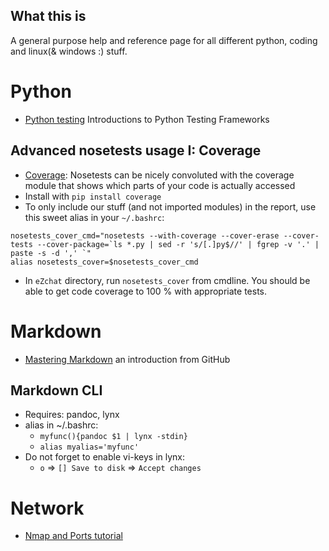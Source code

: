 What this is
------------

A general purpose help and reference page for all different python, coding and
linux(& windows :) stuff.

Python
======
- [Python testing](http://pythontesting.net/start-here/) Introductions to
  Python Testing Frameworks

Advanced nosetests usage I: Coverage
-----------
- [Coverage](http://nose.readthedocs.org/en/latest/plugins/cover.html):
  Nosetests can be nicely convoluted with the coverage module that shows which
  parts of your code is actually accessed
- Install with `pip install coverage`
- To only include our stuff (and not imported modules) in the report, use this sweet alias in your `~/.bashrc`:
```
nosetests_cover_cmd="nosetests --with-coverage --cover-erase --cover-tests --cover-package=`ls *.py | sed -r 's/[.]py$//' | fgrep -v '.' | paste -s -d ',' `"
alias nosetests_cover=$nosetests_cover_cmd
```
- In `eZchat` directory, run `nosetests_cover` from cmdline. You should be able
  to get code coverage to 100 % with appropriate tests.

Markdown
========
- [Mastering Markdown](https://guides.github.com/features/mastering-markdown/)
  an introduction from GitHub

Markdown CLI
------------
- Requires: pandoc, lynx
- alias in ~/.bashrc:
    - `myfunc(){pandoc $1 | lynx -stdin}`
    - `alias myalias='myfunc'`
- Do not forget to enable vi-keys in lynx:
    - `o` => `[] Save to disk` => `Accept changes`

Network
=======
- [Nmap and Ports tutorial](https://www.digitalocean.com/community/tutorials/how-to-use-nmap-to-scan-for-open-ports-on-your-vps)

